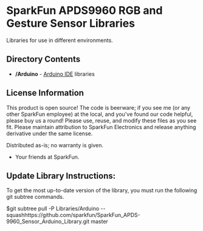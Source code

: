 SparkFun APDS9960 RGB and Gesture Sensor Libraries
===================================================

Libraries for use in different environments. 

Directory Contents
-------------------
* **/Arduino** - [Arduino IDE](http://www.arduino.cc/en/Main/Software) libraries


License Information
-------------------
This product is open source! 
The code is beerware; if you see me (or any other SparkFun employee) at the local, and you've found our code helpful, please buy us a round!
Please use, reuse, and modify these files as you see fit. Please maintain attribution to SparkFun Electronics and release anything derivative under the same license.

Distributed as-is; no warranty is given.

- Your friends at SparkFun.



Update Library Instructions:
----------------------------
To get the most up-to-date version of the library, you must run the following git subtree commands. 

$git subtree pull -P Libraries/Arduino --squashhttps://github.com/sparkfun/SparkFun_APDS-9960_Sensor_Arduino_Library.git master